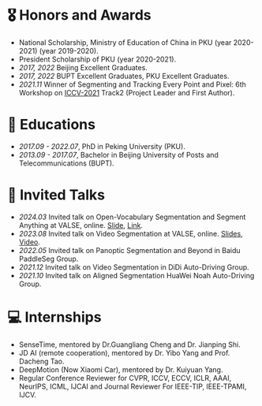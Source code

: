 # 🎖 Honors and Awards
- National Scholarship, Ministry of Education of China in PKU (year 2020-2021) (year 2019-2020).
- President Scholarship of PKU (year 2020-2021).
- *2017, 2022* Beijing Excellent Graduates.
- *2017, 2022* BUPT Excellent Graduates, PKU Excellent Graduates.
- *2021.11* Winner of Segmenting and Tracking Every Point and Pixel: 6th Workshop on [ICCV-2021](https://motchallenge.net/workshops/bmtt2021/) Track2 (Project Leader and First Author).


# 📖 Educations
- *2017.09 - 2022.07*, PhD in Peking University (PKU).
- *2013.09 - 2017.07*, Bachelor in Beijing University of Posts and Telecommunications (BUPT).


# 💬 Invited Talks
- *2024.03* Invited talk on Open-Vocabulary Segmentation and Segment Anything at VALSE, online. [Slide](../../project/paper_local/xiangtai_valse_talk_3_20_2024.pdf), [Link](http://valser.org/article-747-1.html).
- *2023.08* Invited talk on Video Segmentation at VALSE, online. [Slides](../../project/paper_local/talk-valse-8-30-2023.pdf), [Video](https://www.bilibili.com/video/BV1Ku411u741/?spm_id_from=333.337.search-card.all.click&vd_source=6bb672e5bcff6f43a998d1ba30743967).
- *2022.05* Invited talk on Panoptic Segmentation and Beyond in Baidu PaddleSeg Group.
- *2021.12* Invited talk on Video Segmentation in DiDi Auto-Driving Group.
- *2021.10* Invited talk on Aligned Segmentation HuaWei Noah Auto-Driving Group.


# 💻 Internships
- SenseTime, mentored by Dr.Guangliang Cheng and Dr. Jianping Shi.
- JD AI (remote cooperation), mentored by Dr. Yibo Yang and Prof. Dacheng Tao.
- DeepMotion (Now Xiaomi Car), mentored by Dr. Kuiyuan Yang. 
- Regular Conference Reviewer for CVPR, ICCV, ECCV, ICLR, AAAI, NeurIPS, ICML, IJCAI and Journal Reviewer For IEEE-TIP, IEEE-TPAMI, IJCV.

[//]: # (- I was mentored by [Dr.Kuiyuan Yang]&#40;https://scholar.google.com/citations?user=g2gAY_0AAAAJ&hl=zh-CN&#41;, [Prof.Li Zhang]&#40;http://www.robots.ox.ac.uk/~lz/&#41;, [Dr.Guangliang Cheng]&#40;https://scholar.google.com/citations?user=FToOC-wAAAAJ&hl=zh-CN&#41;, )

[//]: # ([Dr.Yibo Yang]&#40;https://iboing.github.io/&#41;, [Prof.Dacheng Tao]&#40;https://scholar.google.com/citations?user=RwlJNLcAAAAJ&hl=zh-CN&#41;, [Prof.Zhouchen Lin]&#40;https://zhouchenlin.github.io/&#41;, [[Dr.Jiangmiao Pang]&#40;https://oceanpang.github.io/&#41; during the PhD study.)